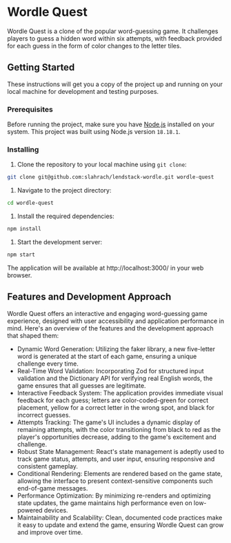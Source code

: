 

# Wordle Quest

Wordle Quest is a clone of the popular word-guessing game. It challenges players to guess a hidden word within six attempts, with feedback provided for each guess in the form of color changes to the letter tiles.

## Getting Started

These instructions will get you a copy of the project up and running on your local machine for development and testing purposes.

### Prerequisites

Before running the project, make sure you have [Node.js](https://nodejs.org/en/) installed on your system. This project was built using Node.js version `18.18.1`.

### Installing

1. Clone the repository to your local machine using `git clone`:

```bash
git clone git@github.com:slahrach/lendstack-wordle.git wordle-quest 
```
1. Navigate to the project directory:
```bash
cd wordle-quest
```
1. Install the required dependencies:
```bash
npm install
```
1. Start the development server:
```bash
npm start
```
The application will be available at http://localhost:3000/ in your web browser.

## Features and Development Approach
Wordle Quest offers an interactive and engaging word-guessing game experience, designed with user accessibility and application performance in mind. Here's an overview of the features and the development approach that shaped them:

- Dynamic Word Generation: Utilizing the faker library, a new five-letter word is generated at the start of each game, ensuring a unique challenge every time.
- Real-Time Word Validation: Incorporating Zod for structured input validation and the Dictionary API for verifying real English words, the game ensures that all guesses are legitimate.
- Interactive Feedback System: The application provides immediate visual feedback for each guess; letters are color-coded-green for correct placement, yellow for a correct letter in the wrong spot, and black for incorrect guesses.
- Attempts Tracking: The game's UI includes a dynamic display of remaining attempts, with the color transitioning from black to red as the player's opportunities decrease, adding to the game's excitement and challenge.
- Robust State Management: React's state management is adeptly used to track game status, attempts, and user input, ensuring responsive and consistent gameplay.
- Conditional Rendering: Elements are rendered based on the game state, allowing the interface to present context-sensitive components such end-of-game messages.
- Performance Optimization: By minimizing re-renders and optimizing state updates, the game maintains high performance even on low-powered devices.
- Maintainability and Scalability: Clean, documented code practices make it easy to update and extend the game, ensuring Wordle Quest can grow and improve over time.

